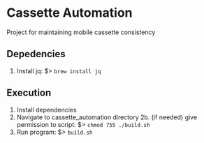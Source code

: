 # Cassette Automation
Project for maintaining mobile cassette consistency

## Depedencies
1. Install jq:
  $> `brew install jq`

## Execution
1. Install dependencies
2. Navigate to cassette_automation directory
2b. (if needed) give permission to script: 
  $> `chmod 755 ./build.sh`
3. Run program: 
  $> `build.sh`
